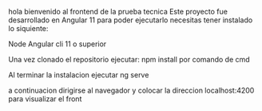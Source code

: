 hola bienvenido al frontend de la prueba tecnica
Este proyecto fue desarrollado en Angular 11
para poder ejecutarlo necesitas tener instalado lo siquiente:

Node
Angular cli 11 o superior

Una vez clonado el repositorio ejecutar: npm install por comando de cmd

Al terminar la instalacion ejecutar ng serve

a continuacion dirigirse al navegador y colocar la direccion localhost:4200 para visualizar el front 
